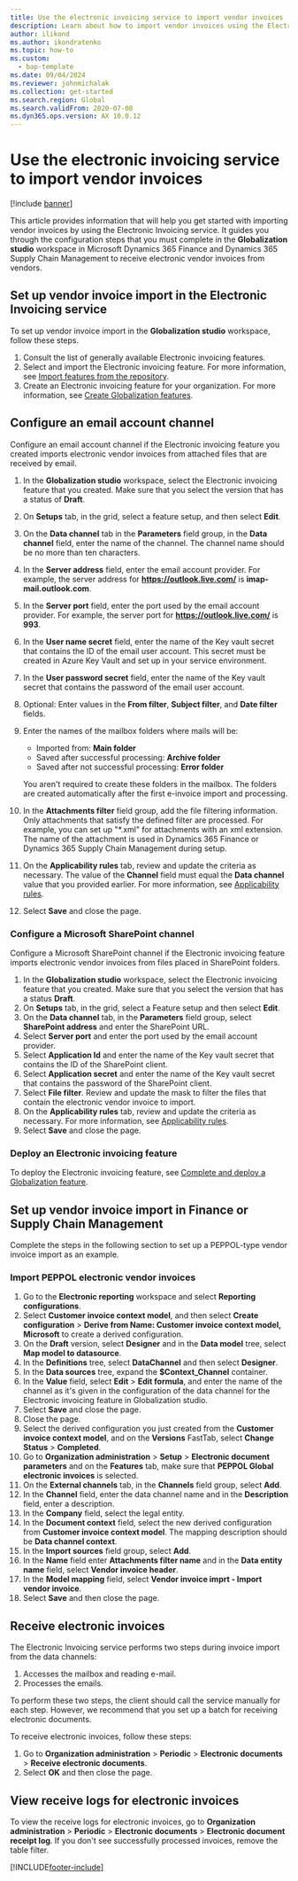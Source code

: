 ```yaml
---
title: Use the electronic invoicing service to import vendor invoices
description: Learn about how to import vendor invoices using the Electronic Invoicing service, including an outline on setting up vendor invoice import in the Globalization studio workspace.
author: ilikond
ms.author: ikondratenko
ms.topic: how-to
ms.custom: 
  - bap-template
ms.date: 09/04/2024
ms.reviewer: johnmichalak
ms.collection: get-started
ms.search.region: Global
ms.search.validFrom: 2020-07-08
ms.dyn365.ops.version: AX 10.0.12
---
```


# Use the electronic invoicing service to import vendor invoices

[!include [banner](../../includes/banner.md)]

This article provides information that will help you get started with importing vendor invoices by using the Electronic Invoicing service. It guides you through the configuration steps that you must complete in the **Globalization studio** workspace in Microsoft Dynamics 365 Finance and Dynamics 365 Supply Chain Management to receive electronic vendor invoices from vendors.

## Set up vendor invoice import in the Electronic Invoicing service

To set up vendor invoice import in the **Globalization studio** workspace, follow these steps.

1. Consult the list of generally available Electronic invoicing features.
2. Select and import the Electronic invoicing feature. For more information, see [Import features from the repository](../global/gs-e-invoicing-import-feature-global-repository.md).
3. Create an Electronic invoicing feature for your organization. For more information, see [Create Globalization features](../global/gs-e-invoicing-create-new-globalization-feature.md).

## Configure an email account channel

Configure an email account channel if the Electronic invoicing feature you created imports electronic vendor invoices from attached files that are received by email.

1. In the **Globalization studio** workspace, select the Electronic invoicing feature that you created. Make sure that you select the version that has a status of **Draft**.
2. On **Setups** tab, in the grid, select a feature setup, and then select **Edit**.
3. On the **Data channel** tab in the **Parameters** field group, in the **Data channel** field, enter the name of the channel. The channel name should be no more than ten characters.
4. In the **Server address** field, enter the email account provider. For example, the server address for **https://outlook.live.com/** is **imap-mail.outlook.com**.
5. In the **Server port** field, enter the port used by the email account provider. For example, the server port for **https://outlook.live.com/** is **993**.
6. In the **User name secret** field, enter the name of the Key vault secret that contains the ID of the email user account. This secret must be created in Azure Key Vault and set up in your service environment. 
7. In the **User password secret** field, enter the name of the Key vault secret that contains the password of the email user account.
8. Optional: Enter values in the **From filter**, **Subject filter**, and **Date filter** fields.
9. Enter the names of the mailbox folders where mails will be:

    - Imported from: **Main folder**
    - Saved after successful processing: **Archive folder**
    - Saved after not successful processing: **Error folder** 

    You aren't required to create these folders in the mailbox. The folders are created automatically after the first e-invoice import and processing. 

10. In the **Attachments filter** field group, add the file filtering information. Only attachments that satisfy the defined filter are processed. For example, you can set up "\*.xml" for attachments with an xml extension. The name of the attachment is used in Dynamics 365 Finance or Dynamics 365 Supply Chain Management during setup. 
11. On the **Applicability rules** tab, review and update the criteria as necessary. The value of the **Channel** field must equal the **Data channel** value that you provided earlier. For more information, see [Applicability rules](../global/gs-e-invoicing-feature-setup.md#applicability-rules).
12. Select **Save** and close the page.

### Configure a Microsoft SharePoint channel

Configure a Microsoft SharePoint channel if the Electronic invoicing feature imports electronic vendor invoices from files placed in SharePoint folders.

1. In the **Globalization studio** workspace, select the Electronic invoicing feature that you created. Make sure that you select the version that has a status **Draft**.
2. On **Setups** tab, in the grid, select a Feature setup and then select **Edit**.
3. On the **Data channel** tab, in the **Parameters** field group, select **SharePoint address** and enter the SharePoint URL.
4. Select **Server port** and enter the port used by the email account provider.
5. Select **Application Id** and enter the name of the Key vault secret that contains the ID of the SharePoint client.
6. Select **Application secret** and enter the name of the Key vault secret that contains the password of the SharePoint client.
7. Select **File filter**. Review and update the mask to filter the files that contain the electronic vendor invoice to import.
8. On the **Applicability rules** tab, review and update the criteria as necessary. For more information, see [Applicability rules](../global/gs-e-invoicing-feature-setup.md#applicability-rules).
9. Select **Save** and close the page.

### Deploy an Electronic invoicing feature

To deploy the Electronic invoicing feature, see [Complete and deploy a Globalization feature](../global/gs-e-invoicing-complete-publish-deploy-globalization-feature.md).

## Set up vendor invoice import in Finance or Supply Chain Management
Complete the steps in the following section to set up a PEPPOL-type vendor invoice import as an example.

### Import PEPPOL electronic vendor invoices

1. Go to the **Electronic reporting** workspace and select **Reporting configurations**.
2. Select **Customer invoice context model**, and then select **Create configuration** > **Derive from Name: Customer invoice context model, Microsoft** to create a derived configuration.
3. On the **Draft** version, select **Designer** and in the **Data model** tree, select **Map model to datasource**.
4. In the **Definitions** tree, select **DataChannel** and then select **Designer**.
5. In the **Data sources** tree, expand the **$Context\_Channel** container. 
6. In the **Value** field, select **Edit** \> **Edit formula**, and enter the name of the channel as it's given in the configuration of the data channel for the Electronic invoicing feature in Globalization studio. 
7. Select **Save** and close the page.
8. Close the page.
9. Select the derived configuration you just created from the **Customer invoice context model**, and on the **Versions** FastTab, select **Change Status** > **Completed**.
10. Go to **Organization administration** > **Setup** > **Electronic document parameters** and on the **Features** tab, make sure that **PEPPOL Global electronic invoices** is selected. 
11. On the **External channels** tab, in the **Channels** field group, select **Add**.
12. In the **Channel** field, enter the data channel name and in the **Description** field, enter a description.
13. In the **Company** field, select the legal entity. 
14. In the **Document context** field, select the new derived configuration from **Customer invoice context model**. The mapping description should be **Data channel context**.
15. In the **Import sources** field group, select **Add**.
16. In the **Name** field enter **Attachments filter name** and in the **Data entity name** field, select **Vendor invoice header**.
17. In the **Model mapping** field, select **Vendor invoice imprt - Import vendor invoice**.
18. Select **Save** and then close the page.


## Receive electronic invoices

The Electronic Invoicing service performs two steps during invoice import from the data channels:

1. Accesses the mailbox and reading e-mail.
2. Processes the emails. 

To perform these two steps, the client should call the service manually for each step. However, we recommend that you set up a batch for receiving electronic documents.

To receive electronic invoices, follow these steps:

1. Go to **Organization administration** > **Periodic** > **Electronic documents** > **Receive electronic documents**.
2. Select **OK** and then close the page.


## View receive logs for electronic invoices

To view the receive logs for electronic invoices, go to **Organization administration** > **Periodic** > **Electronic documents** > **Electronic document receipt log**.
If you don't see successfully processed invoices, remove the table filter.


[!INCLUDE[footer-include](../../../includes/footer-banner.md)]
